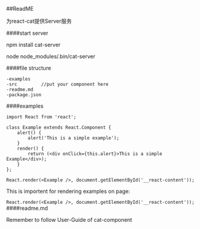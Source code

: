 ##ReadME

为react-cat提供Server服务


####start server

npm install cat-server

node node_modules/.bin/cat-server


####file structure

	-examples
	-src	     //put your component here
	-readme.md
	-package.json

####examples

	import React from 'react';

	class Example extends React.Component {
  		alert() {
        	alert('This is a simple example');
      	}
    	render() {
        	return (<div onClick={this.alert}>This is a simple Example</div>);
    	}
	};

	React.render(<Example />, document.getElementById('__react-content'));

This is importent for rendering examples on page:

`React.render(<Example />, document.getElementById('__react-content'));
`
####readme.md

Remember to follow User-Guide of cat-component
